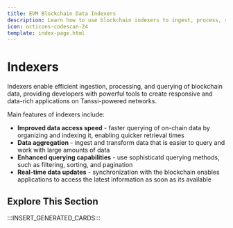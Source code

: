 ```yaml
---
title: EVM Blockchain Data Indexers
description: Learn how to use blockchain indexers to ingest, process, refine, and query Ethereum (EVM) data on Your Tanssi-powered EVM-compatible network.
icon: octicons-codescan-24
template: index-page.html
---
```


# Indexers 

Indexers enable efficient ingestion, processing, and querying of blockchain data, providing developers with powerful tools to create responsive and data-rich applications on Tanssi-powered networks.

Main features of indexers include:

- **Improved data access speed** - faster querying of on-chain data by organizing and indexing it, enabling quicker retrieval times
- **Data aggregation** - ingest and transform data that is easier to query and work with large amounts of data
- **Enhanced querying capabilities** - use sophisticatd querying methods, such as filtering, sorting, and pagination
- **Real-time data updates** - synchronization with the blockchain enables applications to access the latest information as soon as its available

## Explore This Section

:::INSERT_GENERATED_CARDS:::
